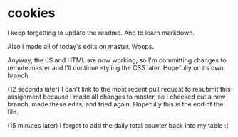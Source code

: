 # cookies

I keep forgetting to update the readme.
And to learn markdown.

Also I made all of today's edits on master.  Woops.

Anyway, the JS and HTML are now working, so I'm committing changes to remote:master and I'll continue styling the CSS later.  Hopefully on its own branch.

(12 seconds later) I can't link to the most recent pull request to resubmit this assignment because i made all changes to master, so I checked out a new branch, made these edits, and tried again.  Hopefully this is the end of the file.

(15 minutes later) I forgot to add the daily total counter back into my table :(